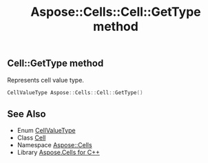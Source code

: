 ﻿---
title: Aspose::Cells::Cell::GetType method
linktitle: GetType
second_title: Aspose.Cells for C++ API Reference
description: 'Aspose::Cells::Cell::GetType method. Represents cell value type in C++.'
type: docs
weight: 1400
url: /cpp/aspose.cells/cell/gettype/
---
## Cell::GetType method


Represents cell value type.

```cpp
CellValueType Aspose::Cells::Cell::GetType()
```

## See Also

* Enum [CellValueType](../../cellvaluetype/)
* Class [Cell](../)
* Namespace [Aspose::Cells](../../)
* Library [Aspose.Cells for C++](../../../)
